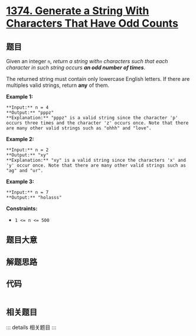 # [1374. Generate a String With Characters That Have Odd Counts](https://leetcode.com/problems/generate-a-string-with-characters-that-have-odd-counts)

## 题目

Given an integer `n`, _return a string with`n` characters such that each
character in such string occurs **an odd number of times**_.

The returned string must contain only lowercase English letters. If there are
multiples valid strings, return **any** of them.  



**Example 1:**

    
    
    **Input:** n = 4
    **Output:** "pppz"
    **Explanation:** "pppz" is a valid string since the character 'p' occurs three times and the character 'z' occurs once. Note that there are many other valid strings such as "ohhh" and "love".
    

**Example 2:**

    
    
    **Input:** n = 2
    **Output:** "xy"
    **Explanation:** "xy" is a valid string since the characters 'x' and 'y' occur once. Note that there are many other valid strings such as "ag" and "ur".
    

**Example 3:**

    
    
    **Input:** n = 7
    **Output:** "holasss"
    



**Constraints:**

  * `1 <= n <= 500`


## 题目大意

## 解题思路

## 代码

```javascript

```

## 相关题目

::: details 相关题目
:::
